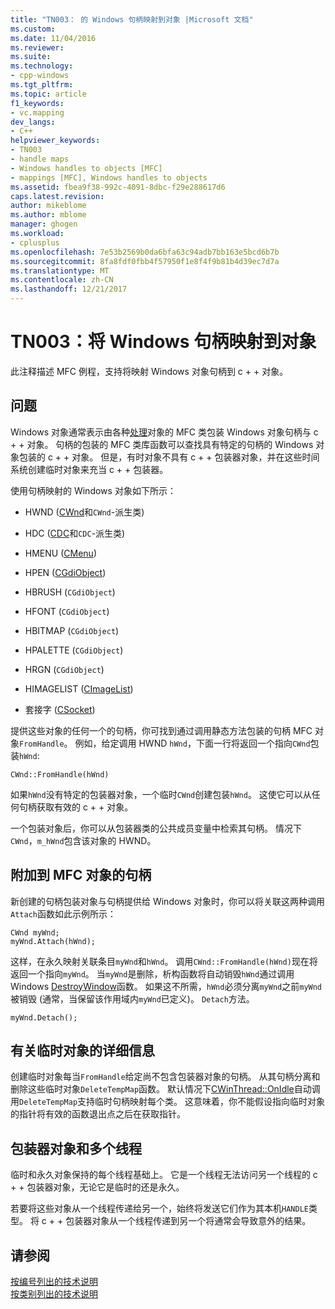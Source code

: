 ```yaml
---
title: "TN003： 的 Windows 句柄映射到对象 |Microsoft 文档"
ms.custom: 
ms.date: 11/04/2016
ms.reviewer: 
ms.suite: 
ms.technology:
- cpp-windows
ms.tgt_pltfrm: 
ms.topic: article
f1_keywords:
- vc.mapping
dev_langs:
- C++
helpviewer_keywords:
- TN003
- handle maps
- Windows handles to objects [MFC]
- mappings [MFC], Windows handles to objects
ms.assetid: fbea9f38-992c-4091-8dbc-f29e288617d6
caps.latest.revision: 
author: mikeblome
ms.author: mblome
manager: ghogen
ms.workload:
- cplusplus
ms.openlocfilehash: 7e53b2569b0da6bfa63c94adb7bb163e5bcd6b7b
ms.sourcegitcommit: 8fa8fdf0fbb4f57950f1e8f4f9b81b4d39ec7d7a
ms.translationtype: MT
ms.contentlocale: zh-CN
ms.lasthandoff: 12/21/2017
---
```

# <a name="tn003-mapping-of-windows-handles-to-objects"></a>TN003：将 Windows 句柄映射到对象
此注释描述 MFC 例程，支持将映射 Windows 对象句柄到 c + + 对象。  
  
## <a name="the-problem"></a>问题  
 Windows 对象通常表示由各种[处理](http://msdn.microsoft.com/library/windows/desktop/aa383751)对象的 MFC 类包装 Windows 对象句柄与 c + + 对象。 句柄的包装的 MFC 类库函数可以查找具有特定的句柄的 Windows 对象包装的 c + + 对象。 但是，有时对象不具有 c + + 包装器对象，并在这些时间系统创建临时对象来充当 c + + 包装器。  
  
 使用句柄映射的 Windows 对象如下所示：  
  
-   HWND ([CWnd](../mfc/reference/cwnd-class.md)和`CWnd`-派生类)  
  
-   HDC ([CDC](../mfc/reference/cdc-class.md)和`CDC`-派生类)  
  
-   HMENU ([CMenu](../mfc/reference/cmenu-class.md))  
  
-   HPEN ([CGdiObject](../mfc/reference/cgdiobject-class.md))  
  
-   HBRUSH (`CGdiObject`)  
  
-   HFONT (`CGdiObject`)  
  
-   HBITMAP (`CGdiObject`)  
  
-   HPALETTE (`CGdiObject`)  
  
-   HRGN (`CGdiObject`)  
  
-   HIMAGELIST ([CImageList](../mfc/reference/cimagelist-class.md))  
  
-   套接字 ([CSocket](../mfc/reference/csocket-class.md))  
  
 提供这些对象的任何一个的句柄，你可找到通过调用静态方法包装的句柄 MFC 对象`FromHandle`。 例如，给定调用 HWND `hWnd`，下面一行将返回一个指向`CWnd`包装`hWnd`:  
  
```  
CWnd::FromHandle(hWnd)  
```  
  
 如果`hWnd`没有特定的包装器对象，一个临时`CWnd`创建包装`hWnd`。 这使它可以从任何句柄获取有效的 c + + 对象。  
  
 一个包装对象后，你可以从包装器类的公共成员变量中检索其句柄。 情况下`CWnd`，`m_hWnd`包含该对象的 HWND。  
  
## <a name="attaching-handles-to-mfc-objects"></a>附加到 MFC 对象的句柄  
 新创建的句柄包装对象与句柄提供给 Windows 对象时，你可以将关联这两种调用`Attach`函数如此示例所示：  
  
```  
CWnd myWnd;  
myWnd.Attach(hWnd);
```  
  
 这样，在永久映射关联条目`myWnd`和`hWnd`。 调用`CWnd::FromHandle(hWnd)`现在将返回一个指向`myWnd`。 当`myWnd`是删除，析构函数将自动销毁`hWnd`通过调用 Windows [DestroyWindow](http://msdn.microsoft.com/library/windows/desktop/ms632682)函数。 如果这不所需，`hWnd`必须分离`myWnd`之前`myWnd`被销毁 (通常，当保留该作用域内`myWnd`已定义)。 `Detach`方法。  
  
```  
myWnd.Detach();
```  
  
## <a name="more-about-temporary-objects"></a>有关临时对象的详细信息  
 创建临时对象每当`FromHandle`给定尚不包含包装器对象的句柄。 从其句柄分离和删除这些临时对象`DeleteTempMap`函数。 默认情况下[CWinThread::OnIdle](../mfc/reference/cwinthread-class.md#onidle)自动调用`DeleteTempMap`支持临时句柄映射每个类。 这意味着，你不能假设指向临时对象的指针将有效的函数退出点之后在获取指针。  
  
## <a name="wrapper-objects-and-multiple-threads"></a>包装器对象和多个线程  
 临时和永久对象保持的每个线程基础上。 它是一个线程无法访问另一个线程的 c + + 包装器对象，无论它是临时的还是永久。  
  
 若要将这些对象从一个线程传递给另一个，始终将发送它们作为其本机`HANDLE`类型。 将 c + + 包装器对象从一个线程传递到另一个将通常会导致意外的结果。  
  
## <a name="see-also"></a>请参阅  
 [按编号列出的技术说明](../mfc/technical-notes-by-number.md)   
 [按类别列出的技术说明](../mfc/technical-notes-by-category.md)

